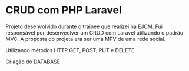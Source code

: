 <h1>CRUD com PHP Laravel</h1>
<p>Projeto desenvolvido durante o trainee que realizei na EJCM. Fui responsável por desenveolver um CRUD com Laravel utilizando o padrão MVC. A proposta do projeta era ser uma MPV de uma rede social.</p>
<p>Utilizando métodos HTTP GET, POST, PUT e DELETE</p>
<p>Criação do DATABASE</p>
